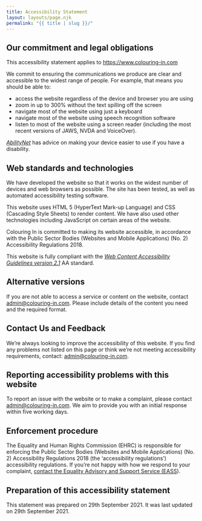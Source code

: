```yaml
---
title: Accessibility Statement
layout: layouts/page.njk
permalink: "{{ title | slug }}/"
---
```

## Our commitment and legal obligations

This accessibility statement applies to <https://www.colouring-in.com>

[](<>)We commit to ensuring the communications we produce are clear and accessible to the widest range of people. For example, that means you should be able to:

* access the website regardless of the device and browser you are using
* zoom in up to 300% without the text spilling off the screen
* navigate most of the website using just a keyboard
* navigate most of the website using speech recognition software
* listen to most of the website using a screen reader (including the most recent versions of JAWS, NVDA and VoiceOver).

[](<>)*[AbilityNet](https://mcmw.abilitynet.org.uk/)* has advice on making your device easier to use if you have a disability.

## Web standards and technologies

We have developed the website so that it works on the widest number of devices and web browsers as possible. The site has been tested, as well as automated accessibility testing software.

This website uses HTML 5 (HyperText Mark-up Language) and CSS (Cascading Style Sheets) to render content. We have also used other technologies including JavaScript on certain areas of the website.

[](<>)Colouring In is committed to making its website accessible, in accordance with the Public Sector Bodies (Websites and Mobile Applications) (No. 2) Accessibility Regulations 2018.

[](<>)This website is fully compliant with the *[Web Content Accessibility Guidelines version 2.1](https://www.w3.org/TR/WCAG21/)* AA standard.

## Alternative versions

If you are not able to access a service or content on the website, contact [admin@colouring-in.com](mailto:admin@colouring-in.com). Please include details of the content you need and the required format.

## Contact Us and Feedback

[](<>)We’re always looking to improve the accessibility of this website. If you find any problems not listed on this page or think we’re not meeting accessibility requirements, contact: [admin@colouring-in.com](mailto:admin@colouring-in.com).

## [](<>)Reporting accessibility problems with this website

To report an issue with the website or to make a complaint, please contact [admin@colouring-in.com](mailto:admin@colouring-in.com). We aim to provide you with an initial response within five working days.

## Enforcement procedure

The Equality and Human Rights Commission (EHRC) is responsible for enforcing the Public Sector Bodies (Websites and Mobile Applications) (No. 2) Accessibility Regulations 2018 (the ‘accessibility regulations’) accessibility regulations. If you’re not happy with how we respond to your complaint, [contact the Equality Advisory and Support Service (EASS](https://www.equalityadvisoryservice.com/)).

## Preparation of this accessibility statement

This statement was prepared on 29th September 2021. It was last updated on 29th September 2021.